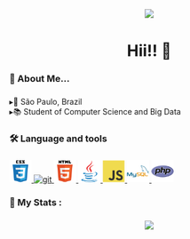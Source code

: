 <div align="center">
  <img height="150" src="https://64.media.tumblr.com/3dea16c6ec839ff545d737c7d3ed1d8d/602f868149d63576-b0/s250x400/c2299fafe53f5e3098089f6dddab8e26c8ad9962.gifv"  />
</div>

###

<h1 align="center">Hii!! 👋</h1>

###

<h3 align="left">🌸  About Me...</h3>

###

<p align="left">▸📍 São Paulo, Brazil <br>▸📚 Student of Computer Science and Big Data<br>

<!--###-->

<h3 align="left">🛠️ Language and tools</h3>

###

<p align="left"> <a href="https://www.w3schools.com/css/" target="_blank" rel="noreferrer"> <img src="https://raw.githubusercontent.com/devicons/devicon/master/icons/css3/css3-original-wordmark.svg" alt="css3" width="40" height="40"/> </a> <a href="https://git-scm.com/" target="_blank" rel="noreferrer"> <img src="https://www.vectorlogo.zone/logos/git-scm/git-scm-icon.svg" alt="git" width="40" height="40"/> </a> <a href="https://www.w3.org/html/" target="_blank" rel="noreferrer"> <img src="https://raw.githubusercontent.com/devicons/devicon/master/icons/html5/html5-original-wordmark.svg" alt="html5" width="40" height="40"/> </a> <a href="https://www.java.com" target="_blank" rel="noreferrer"> <img src="https://raw.githubusercontent.com/devicons/devicon/master/icons/java/java-original.svg" alt="java" width="40" height="40"/> </a> <a href="https://developer.mozilla.org/en-US/docs/Web/JavaScript" target="_blank" rel="noreferrer"> <img src="https://raw.githubusercontent.com/devicons/devicon/master/icons/javascript/javascript-original.svg" alt="javascript" width="40" height="40"/> </a> <a href="https://www.mysql.com/" target="_blank" rel="noreferrer"> <img src="https://raw.githubusercontent.com/devicons/devicon/master/icons/mysql/mysql-original-wordmark.svg" alt="mysql" width="40" height="40"/> </a> <a href="https://www.php.net" target="_blank" rel="noreferrer"> <img src="https://raw.githubusercontent.com/devicons/devicon/master/icons/php/php-original.svg" alt="php" width="40" height="40"/> </a> </p>

###

<h3 align="left">🍒   My Stats :</h3>

###

<div align="center">
  <img height="150" src="https://github-readme-streak-stats.herokuapp.com/?user=mlcrog&theme=nightowl&hide_border=trueheight="22"/>
</div>


